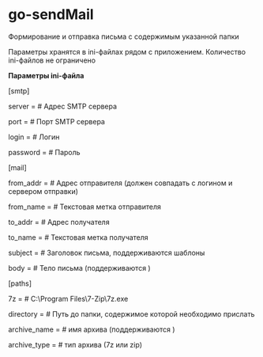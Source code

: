 # go-sendMail
Формирование и отправка письма с содержимым указанной папки

Параметры хранятся в ini-файлах рядом с приложением. Количество ini-файлов не ограничено

**Параметры ini-файла**

[smtp]

server   = # Адрес SMTP сервера

port     = # Порт SMTP сервера

login    = # Логин

password = # Пароль

[mail]

from_addr = # Адрес отправителя (должен совпадать с логином и сервером отправки)

from_name = # Текстовая метка отправителя

to_addr   = # Адрес получателя

to_name   = # Текстовая метка получателя

subject   = # Заголовок письма, поддерживаются шаблоны <date> <time>

body      = # Тело письма (поддерживаются <date> <time>)

[paths]

7z           = # C:\Program Files\7-Zip\7z.exe

directory    = # Путь до папки, содержимое которой необходимо прислать

archive_name = # имя архива (поддерживаются <date> <time>)

archive_type = # тип архива (7z или zip)
